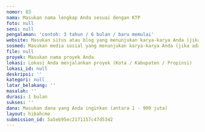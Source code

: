 ```yaml
---
nomor: 83
nama: Masukan nama lengkap Anda sesuai dengan KTP
foto: null
seni: null
pengalaman: 'contoh: 3 tahun / 6 bulan / baru memulai'
website: Masukan situs atau blog yang menunjukan karya-karya Anda (jika ada)
sosmed: Masukan media sosial yang menunjukan karya-karya Anda (jika ada)
file: null
proyek: Masukan nama proyek Anda
lokasi: Lokasi Anda menjalankan proyek (Kota / Kabupaten / Propinsi)
lokasi_id: null
deskripsi: ''
kategori: null
latar_belakang: ''
masalah: ''
durasi: 1 bulan
sukses: ''
dana: Masukan dana yang Anda inginkan (antara 1 - 999 juta)
layout: hibahcme
submission_id: 5a5eb95ec2171157c47d5342
---
```

